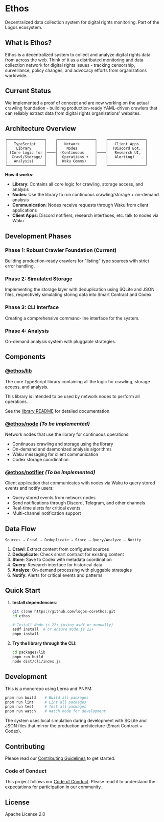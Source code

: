 # Ethos

Decentralized data collection system for digital rights monitoring. Part of the Logos ecosystem.

## What is Ethos?

Ethos is a decentralized system to collect and analyze digital rights data from across the web. Think of it as a distributed monitoring and data collection network for digital rights issues - tracking censorship, surveillance, policy changes, and advocacy efforts from organizations worldwide.

## Current Status

We implemented a proof of concept and are now working on the actual crawling foundation - building production-ready YAML-driven crawlers that can reliably extract data from digital rights organizations' websites.

## Architecture Overview

```
┌─────────────────┐    ┌─────────────────┐    ┌─────────────────┐
│   TypeScript    │    │   Network       │    │   Client Apps   │
│    Library      │    │    Nodes        │    │  (Discord Bot,  │
│ (Core Logic for │────│ (Continuous     │────│   Research UI,  │
│  Crawl/Storage/ │    │  Operations +   │    │   Alerting)     │
│   Analysis)     │    │  Waku Comms)    │    │                 │
└─────────────────┘    └─────────────────┘    └─────────────────┘
```

**How it works:**

- **Library**: Contains all core logic for crawling, storage access, and analysis
- **Nodes**: Use the library to run continuous crawling/storage + on-demand analysis
- **Communication**: Nodes receive requests through Waku from client applications
- **Client Apps**: Discord notifiers, research interfaces, etc. talk to nodes via Waku

## Development Phases

### Phase 1: Robust Crawler Foundation (Current)

Building production-ready crawlers for "listing" type sources with strict error handling.

### Phase 2: Simulated Storage

Implementing the storage layer with deduplication using SQLite and JSON files, respectively simulating storing data into Smart Contract and Codex.

### Phase 3: CLI Interface

Creating a comprehensive command-line interface for the system.

### Phase 4: Analysis

On-demand analysis system with pluggable strategies.

## Components

### [@ethos/lib](./packages/lib/)

The core TypeScript library containing all the logic for crawling, storage access, and analysis.

This library is intended to be used by network nodes to perform all operations.

See the [library README](./packages/lib/README.md) for detailed documentation.

### [@ethos/node](./packages/node/) _(To be implemented)_

Network nodes that use the library for continuous operations:

- Continuous crawling and storage using the library
- On-demand and daemonized analysis algorithms
- Waku messaging for client communication
- Codex storage coordination

### [@ethos/notifier](./packages/notifier/) _(To be implemented)_

Client application that communicates with nodes via Waku to query stored events and notify users:

- Query stored events from network nodes
- Send notifications through Discord, Telegram, and other channels
- Real-time alerts for critical events
- Multi-channel notification support

## Data Flow

```
Sources → Crawl → Deduplicate → Store → Query/Analyze → Notify
```

1. **Crawl**: Extract content from configured sources
2. **Deduplicate**: Check smart contract for existing content
3. **Store**: Save to Codex with metadata coordination
4. **Query**: Research interface for historical data
5. **Analyze**: On-demand processing with pluggable strategies
6. **Notify**: Alerts for critical events and patterns

## Quick Start

1. **Install dependencies**:

   ```bash
   git clone https://github.com/logos-co/ethos.git
   cd ethos

   # Install Node.js 22+ (using asdf or manually)
   asdf install  # or ensure Node.js 22+
   pnpm install
   ```

2. **Try the library through the CLI**:

   ```bash
   cd packages/lib
   pnpm run build
   node dist/cli/index.js
   ```

## Development

This is a monorepo using Lerna and PNPM:

```bash
pnpm run build    # Build all packages
pnpm run lint     # Lint all packages
pnpm run test     # Test all packages
pnpm run watch    # Watch mode for development
```

The system uses local simulation during development with SQLite and JSON files that mirror the production architecture (Smart Contract + Codex).

## Contributing

Please read our [Contributing Guidelines](./CONTRIBUTING.md) to get started.

### Code of Conduct

This project follows our [Code of Conduct](./CODE_OF_CONDUCT.md). Please read it to understand the expectations for participation in our community.

## License

Apache License 2.0
